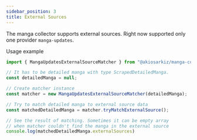 ```yaml
---
sidebar_position: 3
title: External Sources
---
```


The manga collector supports external sources. Right now supported only one provider `manga-updates`.

Usage example

```js
import { MangaUpdatesExternalSourceMatcher } from "@akiosarkiz/manga-collector";

// It has to be detailed manga with type ScrapedDetailedManga.
const detailedManga = null;

// Create matcher instance
const matcher = new MangaUpdatesExternalSourceMatcher(detailedManga);

// Try to match detailed manga to external source data
const matchedDetailedManga = matcher.tryMatchExternalSource();

// See the result of matching. Sometimes it can be empty array 
// when matcher couldn't find the manga in the external source
console.log(matchedDetailedManga.externalSources)
```
